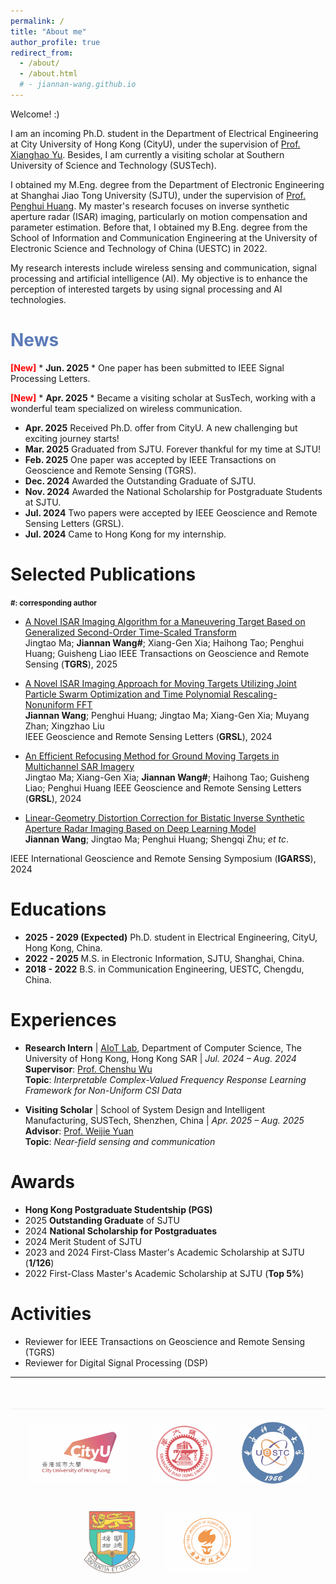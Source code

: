 ```yaml
---
permalink: /
title: "About me"
author_profile: true
redirect_from: 
  - /about/
  - /about.html
  # - jiannan-wang.github.io
---
```

Welcome! :)

I am an incoming Ph.D. student in the Department of Electrical Engineering at City University of Hong Kong (CityU), under the supervision of [Prof. Xianghao Yu](https://www.ee.cityu.edu.hk/~alexyu/index.html). Besides, I am currently a visiting scholar at Southern University of Science and Technology (SUSTech).


I obtained my M.Eng. degree from the Department of Electronic Engineering at Shanghai Jiao Tong University (SJTU), under the supervision of [Prof. Penghui Huang](https://ee.sjtu.edu.cn/FacultyDetail.aspx?id=55&infoid=66&flag=66). My master's research focuses on inverse synthetic aperture radar (ISAR) imaging, particularly on motion compensation and parameter estimation. Before that, I obtained my B.Eng. degree from the School of Information and Communication Engineering at the University of Electronic Science and Technology of China (UESTC) in 2022. 

My research interests include wireless sensing and communication, signal processing and artificial intelligence (AI). My objective is to enhance the perception of interested targets by using signal processing and AI technologies.

<span style="color: #5B7AB8;">News</span>
======
  <span style="color: red; font-weight: bold;">[New]</span> * **Jun. 2025** * One paper has been submitted to IEEE Signal Processing Letters.

  <span style="color: red; font-weight: bold;">[New]</span> * **Apr. 2025** * Became a visiting scholar at SusTech, working with a wonderful team specialized on wireless communication.

  * **Apr. 2025**  Received Ph.D. offer from CityU. A new challenging but exciting journey starts!
  * **Mar. 2025**  Graduated from SJTU. Forever thankful for my time at SJTU!
  * **Feb. 2025**  One paper was accepted by IEEE Transactions on Geoscience and Remote Sensing (TGRS).
  * **Dec. 2024**  Awarded the Outstanding Graduate of SJTU.
  * **Nov. 2024**  Awarded the National Scholarship for Postgraduate Students at SJTU.
  * **Jul. 2024**  Two papers were accepted by IEEE Geoscience and Remote Sensing Letters (GRSL).
  * **Jul. 2024**  Came to Hong Kong for my internship.

Selected Publications
======
**<small>#: corresponding author</small>**

* <span style="color: blue;">[A Novel ISAR Imaging Algorithm for a Maneuvering Target Based on Generalized Second-Order Time-Scaled Transform](https://ieeexplore.ieee.org/document/10879390)</span>  
Jingtao Ma; **Jiannan Wang#**; Xiang-Gen Xia; Haihong Tao; Penghui Huang; Guisheng Liao
IEEE Transactions on Geoscience and Remote Sensing (**TGRS**), 2025

* <span style="color: blue;">[A Novel ISAR Imaging Approach for Moving Targets Utilizing Joint Particle Swarm Optimization and Time Polynomial Rescaling-Nonuniform FFT](https://ieeexplore.ieee.org/document/10604839)</span>  
**Jiannan Wang**; Penghui Huang; Jingtao Ma; Xiang-Gen Xia; Muyang Zhan; Xingzhao Liu  
IEEE Geoscience and Remote Sensing Letters (**GRSL**), 2024

* <span style="color: blue;">[An Efficient Refocusing Method for Ground Moving Targets in Multichannel SAR Imagery](https://ieeexplore.ieee.org/document/10620683)</span>  
 Jingtao Ma; Xiang-Gen Xia; **Jiannan Wang#**; Haihong Tao; Guisheng Liao; Penghui Huang
IEEE Geoscience and Remote Sensing Letters (**GRSL**), 2024

* <span style="color: blue;">[Linear-Geometry Distortion Correction for Bistatic Inverse Synthetic Aperture Radar Imaging Based on Deep Learning Model](https://ieeexplore.ieee.org/document/10640941)</span>  
**Jiannan Wang**; Jingtao Ma; Penghui Huang; Shengqi Zhu; *et tc*.

IEEE International Geoscience and Remote Sensing Symposium (**IGARSS**), 2024

Educations
======
* **2025 - 2029 (Expected)**  Ph.D. student in Electrical Engineering, CityU, Hong Kong, China.
* **2022 - 2025**  M.S. in Electronic Information, SJTU, Shanghai, China.  
* **2018 - 2022**  B.S. in Communication Engineering, UESTC, Chengdu, China.  

Experiences
======
- **Research Intern** | [AIoT Lab](https://aiot.hku.hk), Department of Computer Science, The University of Hong Kong, Hong Kong SAR | *Jul. 2024 – Aug. 2024*  
  **Supervisor**: [Prof. Chenshu Wu](https://cswu.me)  
  **Topic**: *Interpretable Complex-Valued Frequency Response Learning Framework for Non-Uniform CSI Data*  

- **Visiting Scholar** | School of System Design and Intelligent Manufacturing, SUSTech, Shenzhen, China | *Apr. 2025 – Aug. 2025*  
  **Advisor**: [Prof. Weijie Yuan](https://www.sustech.edu.cn/zh/faculties/weijieyuan.html)  
  **Topic**: *Near-field sensing and communication* 

<!-- - [Other Experience] | [Institution Name], [Location] | [Time Period]  
  Advisor: [Advisor's Name]  
  Topic: [Research Topic]   -->

Awards
======
* **Hong Kong Postgraduate Studentship (PGS)**
* 2025 **Outstanding Graduate** of SJTU 
* 2024 **National Scholarship for Postgraduates**
* 2024 Merit Student of SJTU
* 2023 and 2024 First-Class Master's Academic Scholarship at SJTU (**1/126**)
* 2022 First-Class Master's Academic Scholarship at SJTU (**Top 5%**)

Activities
======
* Reviewer for IEEE Transactions on Geoscience and Remote Sensing (TGRS)
* Reviewer for Digital Signal Processing (DSP)


---

<div class="logo-container">
  <a href="https://www.cityu.edu.hk" target="_blank">
    <img src="cityu-logo.png" alt="City University of Hong Kong" class="footer-logo">
  </a>
  <a href="https://www.sjtu.edu.cn" target="_blank">
    <img src="sjtu-logo.png" alt="Shanghai Jiao Tong University" class="footer-logo">
  </a>
  <a href="https://www.uestc.edu.cn" target="_blank">
    <img src="uestc-logo.png" alt="University of Electronic Science and Technology of China" class="footer-logo">
  </a>
  <a href="https://www.hku.hk" target="_blank">
    <img src="hku-logo.png" alt="The University of Hong Kong" class="footer-logo">
  </a>
  <a href="https://www.sustech.edu.cn" target="_blank">
    <img src="sustech-logo.png" alt="Southern University of Science and Technology" class="footer-logo">
  </a>
</div>

<style>
  .logo-container {
    display: flex;
    justify-content: center;
    align-items: center;
    flex-wrap: wrap;
    gap: 40px;
    margin: 50px 0;
    padding: 20px 0;
    border-top: 1px solid #eee;
  }
  
  .footer-logo {
    height: 100px;
    width: auto;
    object-fit: contain;
    transition: transform 0.3s ease;
    filter: grayscale(0%);
    opacity: 0.7;
  }
  
  .footer-logo:hover {
    transform: scale(1.05);
    filter: grayscale(0%);
    opacity: 1;
  }
  
  @media (max-width: 768px) {
    .logo-container {
      gap: 20px;
    }
    .footer-logo {
      height: 50px;
    }
  }
</style>